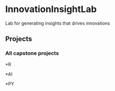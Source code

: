 # InnovationInsightLab
Lab for generating insights that drives innovations
## Projects
### All capstone projects

*R

*AI

*PY

